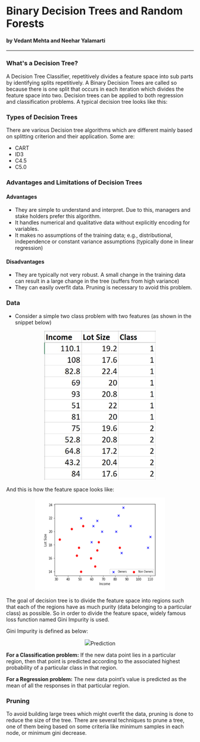 # Binary Decision Trees and Random Forests

#### by Vedant Mehta and Neehar Yalamarti

---

### What's a Decision Tree?

A Decision Tree Classifier, repetitively divides a feature space into sub parts by identifying splits repetitively. A Binary Decision Trees are called so because there is one split that occurs in each iteration which divides the feature space into two.
Decision trees can be applied to both regression and classification problems. A typical decision tree looks like this:

### Types of Decision Trees

There are various Decision tree algorithms which are different mainly based on splitting criterion and their application. Some are:

* CART
* ID3
* C4.5
* C5.0

### Advantages and Limitations of Decision Trees

#### Advantages

* They are simple to understand and interpret. Due to this, managers and stake holders prefer this algorithm.
* It handles numerical and qualitative data without explicitly encoding for variables.
* It makes no assumptions of the training data; e.g., distributional, independence or constant variance assumptions (typically done in linear regression)

#### Disadvantages

* They are typically not very robust. A small change in the training data can result in a large change in the tree (suffers from high variance)
* They can easily overfit data. Pruning is necessary to avoid this problem.

### Data

* Consider a simple two class problem with two features (as shown in the snippet below)
<p align="center">
<img src="https://github.com/CourseReps/ECEN689-Fall2018/blob/master/Students/vedantmehta2808/Figures%20for%20Tutorial/Data%20snippet.JPG" width="300" height="400">
</p>

And this is how the feature space looks like:

<p align="center">
  <img src="https://github.com/CourseReps/ECEN689-Fall2018/blob/master/Students/vedantmehta2808/Figures%20for%20Tutorial/FeatureSpace.png" width="350" height="250"></img>
</p>

The goal of decision tree is to divide the feature space into regions such that each of the regions have as much purity (data belonging to a particular class) as possible. So in order to divide the feature space, widely famous loss function named Gini Impurity is used. 

Gini Impurity is defined as below:
<p align="center">
  <img src="

### Prediction

**For a Classification problem:**
If the new data point lies in a particular region, then that point is predicted according to the associated highest probability of a particular class in that region.

**For a Regression problem:**
The new data point’s value is predicted as the mean of all the responses in that particular region.

### Pruning

To avoid building large trees which might overfit the data, pruning is done to reduce the size of the tree. There are several techniques to prune a tree, one of them being based on some criteria like minimum samples in each node, or minimum gini decrease.
